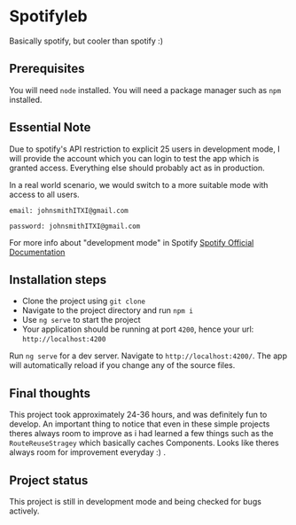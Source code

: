 # Spotifyleb

Basically spotify, but cooler than spotify :)

## Prerequisites

You will need `node` installed.
You will need a package manager such as `npm` installed.

## Essential Note

Due to spotify's API restriction to explicit 25 users in development mode,
I will provide the account which you can login to test the app which is granted access. Everything else should probably act as in production.

In a real world scenario, we would switch to a more suitable mode with access to all users.

`email: johnsmithITXI@gmail.com `

`password: johnsmithITXI@gmail.com `

For more info about "development mode" in Spotify [Spotify Official Documentation](https://developer.spotify.com/community/news/2021/05/27/improving-the-developer-and-user-experience-for-third-party-apps/)

## Installation steps

- Clone the project using `git clone`
- Navigate to the project directory and run `npm i`
- Use `ng serve` to start the project
- Your application should be running at port `4200`, hence your url: `http://localhost:4200`

Run `ng serve` for a dev server. Navigate to `http://localhost:4200/`. The app will automatically reload if you change any of the source files.

## Final thoughts

This project took approximately 24-36 hours, and was definitely fun to develop. An important thing to notice that even in these simple projects theres always room to improve as i had learned a few things such as the `RouteReuseStragey` which basically caches Components. Looks like theres always room for improvement everyday :) .

## Project status

This project is still in development mode and being checked for bugs actively.
